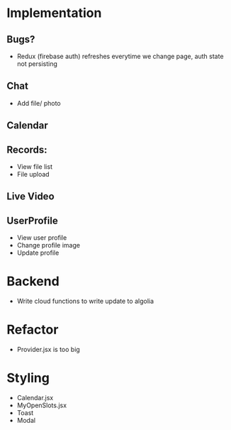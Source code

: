 # Implementation

## Bugs?

- Redux (firebase auth) refreshes everytime we change page, auth state not persisting

## Chat

- Add file/ photo

## Calendar

## Records:

- View file list
- File upload

## Live Video

## UserProfile

- View user profile
- Change profile image
- Update profile

# Backend

- Write cloud functions to write update to algolia

# Refactor

- Provider.jsx is too big

# Styling

- Calendar.jsx
- MyOpenSlots.jsx
- Toast
- Modal
